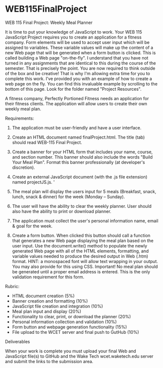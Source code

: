 # WEB115FinalProject
WEB 115 Final Project: Weekly Meal Planner

It is time to put your knowledge of JavaScript to work. Your WEB 115 JavaScript Project requires you to create an application for a fitness company. Form elements will be used to accept user input which will be assigned to variables. These variable values will make up the content of a new Web page that will be generated when a form button is clicked. This is called building a Web page "on-the-fly". I understand that you have not turned in any assignments that are identical to this during the course of the semester. That is precisely the point. You are now required to think outside of the box and be creative! That is why I'm allowing extra time for you to complete this work. I've provided you with an example of how to create a web page on the fly. You can find this invaluable example by scrolling to the bottom of this page. Look for the folder named "Project Resources". 

A fitness company, Perfectly Portioned Fitness needs an application for their fitness clients. The application will allow users to create their own weekly meal plan. 

Requirements:

1) The application must be user-friendly and have a user interface.

2) Create an HTML document named finalProject.html. The title (tab) should read WEB-115 Final Project. 

3) Create a banner for your HTML form that includes your name, course, and section number. This banner should also include the words "Build Your Meal Plan". Format this banner professionally (at developer's discretion). 

4) Create an external JavaScript document (with the .js file extension) named projectJS.js. '

5) The meal plan will display the users input for 5 meals (Breakfast, snack, lunch, snack & dinner) for the week (Monday – Sunday). 

6) The user will have the ability to clear the weekly planner. User should also have the ability to print or download planner.

7) The application must collect the user's personal information name, email & goal for the week.  

8) Create a form button. When clicked this button should call a function that generates a new Web page displaying the meal plan based on the user input. Use the document.write() method to populate the newly generated Web page with all of the HTML elements, formatting, and variable values needed to produce the desired output in Web (.htm) format. HINT: a monospaced font will allow text wrapping in your output. You may also provide for this using CSS. Important! No meal plan should be generated until a proper email address is entered. This is the only validation requirement for this form.

Rubric:

* HTML document creation (5%)
* Banner creation and formatting (10%)
* JavaScript file creation and integration (10%)
* Meal plan input and display (20%)
* Functionality to clear, print, or download the planner (20%)
* Personal information collection and validation (10%)
* Form button and webpage generation functionality (15%)
* File upload to the WCET server and final push to GutHub (10%)

Deliverables

When your work is complete you must upload your final Web and JavaScript file(s) to GitHub and the Wake Tech wcet.waketech.edu server and submit the links to the submission area.
